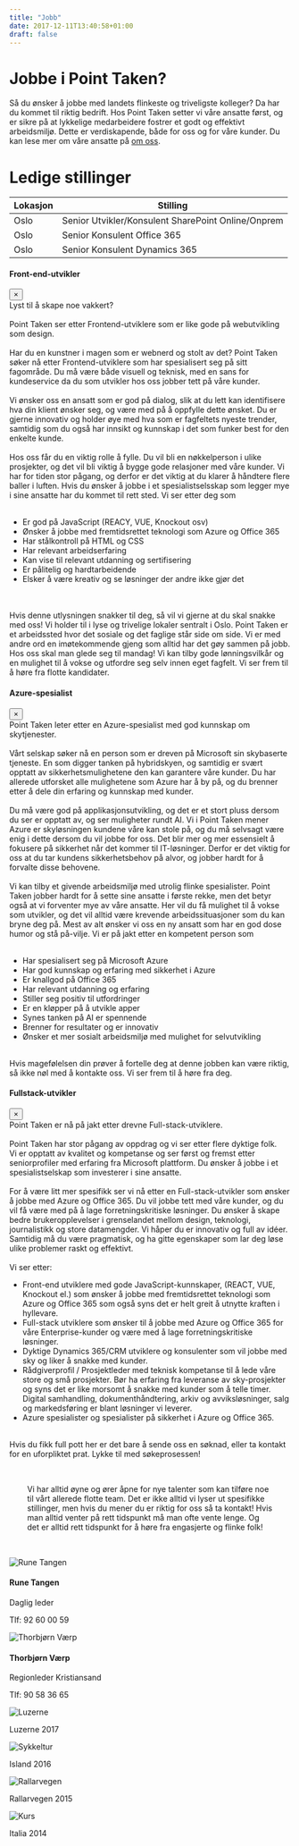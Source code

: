 ```yaml
---
title: "Jobb"
date: 2017-12-11T13:40:58+01:00
draft: false
---
```


<div class="container">
<div class="row">
    <div class="col-lg-8">
        <div class="col-md-12 p-4 mt-4">
            <div class="heading">
                <h1>Jobbe i Point Taken?</h1>
            </div>
            <p>Så du ønsker å jobbe med landets flinkeste og triveligste kolleger? Da har du kommet til riktig bedrift. Hos Point Taken setter vi våre ansatte først, og er sikre på at lykkelige medarbeidere fostrer et godt og effektivt arbeidsmiljø. Dette er verdiskapende, både for oss og for våre kunder. Du kan lese mer om våre ansatte på <a href="/om-oss/">om oss</a>.</p>
        </div>
        <div class="col-md-12 p-4 mt-4">
            <div class="heading">
                <h1>Ledige stillinger</h1>
            </div>
        </div>
         <div class="col-12">
            <table class="table">
            <thead>
                <tr>
                <th scope="col">Lokasjon</th>
                <th scope="col">Stilling</th>
                </tr>
            </thead>
            <tbody>
                <!-- <tr>
                <td data-toggle="modal" data-target=".oslo-1">Oslo</td>
                <td data-toggle="modal" data-target=".oslo-1">Fullstack-utvikler</td>
                </tr> -->
                <tr>
                <td>Oslo</td>
                <td>Senior Utvikler/Konsulent SharePoint Online/Onprem</td>
                </tr>    
                <tr>
                <td>Oslo</td>
                <td>Senior Konsulent Office 365</td>
                </tr>
                <tr>
                <td>Oslo</td>
                <td>Senior Konsulent Dynamics 365</td>
                </tr>    
            </tbody>
            </table>
        </div>
<!-- STILLINGSBESKRIVELSER -->

<!--Front-end-utvikler-->
<div class="modal fade bd-example-modal-lg oslo-3" tabindex="-1" role="dialog" aria-labelledby="myLargeModalLabel" aria-hidden="true">
    <div class="modal-dialog modal-lg modal-xl">
        <div class="row personmodal modal-content">
            <div class="modal-header">
            <h4 class="modal-title">Front-end-utvikler</h4>
                <button type="button" class="close" data-dismiss="modal" aria-label="Close">
                <span aria-hidden="true">&times;</span>
                </button>
            </div>
            <div class="modal-body">
            Lyst til å skape noe vakkert?
            </br>
            </br>
            Point Taken ser etter Frontend-utviklere som er like gode på webutvikling som design. 
            </br>
            </br>
            Har du en kunstner i magen som er webnerd og stolt av det? Point Taken søker nå etter Frontend-utviklere som har spesialisert seg på sitt fagområde. Du må være både visuell og teknisk, med en sans for kundeservice da du som utvikler hos oss jobber tett på våre kunder.  
            </br>
            </br>
            Vi ønsker oss en ansatt som er god på dialog, slik at du lett kan identifisere hva din klient ønsker seg, og være med på å oppfylle dette ønsket. Du er gjerne innovativ og holder øye med hva som er fagfeltets nyeste trender, samtidig som du også har innsikt og kunnskap i det som funker best for den enkelte kunde. 
            </br>
            </br>
            Hos oss får du en viktig rolle å fylle. Du vil bli en nøkkelperson i ulike prosjekter, og det vil bli viktig å bygge gode relasjoner med våre kunder. Vi har for tiden stor pågang, og derfor er det viktig at du klarer å håndtere flere baller i luften. Hvis du ønsker å jobbe i et spesialistselsskap som legger mye i sine ansatte har du kommet til rett sted. Vi ser etter deg som 
            </br>
            </br>
            <ul>
            <li>Er god på JavaScript (REACY, VUE, Knockout osv)</li>
            <li>Ønsker å jobbe med fremtidsrettet teknologi som Azure og Office 365</li>
            <li>Har stålkontroll på HTML og CSS</li>
            <li>Har relevant arbeidserfaring</li>
            <li>Kan vise til relevant utdanning og sertifisering</li>
            <li>Er pålitelig og hardtarbeidende</li>
            <li>Elsker å være kreativ og se løsninger der andre ikke gjør det</li>
            </ul>
            </br>
            </br>
            Hvis denne utlysningen snakker til deg, så vil vi gjerne at du skal snakke med oss! Vi holder til i lyse og trivelige lokaler sentralt i Oslo. Point Taken er et arbeidssted hvor det sosiale og det faglige står side om side. Vi er med andre ord en imøtekommende gjeng som alltid har det gøy sammen på jobb. Hos oss skal man glede seg til mandag! Vi kan tilby gode lønningsvilkår og en mulighet til å vokse og utfordre seg selv innen eget fagfelt. 
            Vi ser frem til å høre fra flotte kandidater. 
            </div>
        </div>
    </div>
</div>


<!--Azure-spesialist-->
<div class="modal fade bd-example-modal-lg oslo-2" tabindex="-1" role="dialog" aria-labelledby="myLargeModalLabel" aria-hidden="true">
    <div class="modal-dialog modal-lg modal-xl">
        <div class="row personmodal modal-content">
            <div class="modal-header">
            <h4 class="modal-title">Azure-spesialist</h4>
                <button type="button" class="close" data-dismiss="modal" aria-label="Close">
                <span aria-hidden="true">&times;</span>
                </button>
            </div>
            <div class="modal-body">
                Point Taken leter etter en Azure-spesialist med god kunnskap om skytjenester.
                </br>
                </br>
                Vårt selskap søker nå en person som er dreven på Microsoft sin skybaserte tjeneste. En som digger tanken på hybridskyen, og samtidig er svært opptatt av sikkerhetsmulighetene den kan garantere våre kunder. Du har allerede utforsket alle mulighetene som Azure har å by på, og du brenner etter å dele din erfaring og kunnskap med kunder. 
                </br>
                </br>
                Du må være god på applikasjonsutvikling, og det er et stort pluss dersom du ser er opptatt av, og ser muligheter rundt AI. Vi i Point Taken mener Azure er skyløsningen kundene våre kan stole på, og du må selvsagt være enig i dette dersom du vil jobbe for oss. Det blir mer og mer essensielt å fokusere på sikkerhet når det kommer til IT-løsninger. Derfor er det viktig for oss at du tar kundens sikkerhetsbehov på alvor, og jobber hardt for å forvalte disse behovene.     
                </br>
                </br>
                Vi kan tilby et givende arbeidsmiljø med utrolig flinke spesialister. Point Taken jobber hardt for å sette sine ansatte i første rekke, men det betyr også at vi forventer mye av våre ansatte. Her vil du få mulighet til å vokse som utvikler, og det vil alltid være krevende arbeidssituasjoner som du kan bryne deg på. Mest av alt ønsker vi oss en ny ansatt som har en god dose humor og stå på-vilje. Vi er på jakt etter en kompetent person som
                </br>
                </br>
                <ul>
                <li>Har spesialisert seg på Microsoft Azure</li>
                <li>Har god kunnskap og erfaring med sikkerhet i Azure</li>
                <li>Er knallgod på Office 365</li>
                <li>Har relevant utdanning og erfaring</li>
                <li>Stiller seg positiv til utfordringer</li>
                <li>Er en kløpper på å utvikle apper</li>
                <li>Synes tanken på AI er spennende</li>
                <li>Brenner for resultater og er innovativ</li>
                <li>Ønsker et mer sosialt arbeidsmiljø med mulighet for selvutvikling</li>
                </ul>
                </br>
                Hvis magefølelsen din prøver å fortelle deg at denne jobben kan være riktig, så ikke nøl med å kontakte oss. Vi ser frem til å høre fra deg. 
            </div>
        </div>
    </div>
</div>

<!--Fullstack-utvikler-->
<div class="modal fade oslo-1" tabindex="-1" role="dialog" aria-labelledby="myLargeModalLabel" aria-hidden="true">
    <div class="modal-dialog modal-lg modal-xl">
        <div class="row personmodal modal-content">
            <div class="modal-header">
            <h4 class="modal-title">Fullstack-utvikler</h4>
                <button type="button" class="close" data-dismiss="modal" aria-label="Close">
                <span aria-hidden="true">&times;</span>
                </button>
            </div>
            <div class="modal-body">
                Point Taken er nå på jakt etter drevne Full-stack-utviklere. 
                </br>
                </br>
                Point Taken har stor pågang av oppdrag og vi ser etter flere dyktige folk.
                </br>
                Vi er opptatt av kvalitet og kompetanse og ser først og fremst etter seniorprofiler med erfaring fra Microsoft plattform. Du ønsker å jobbe i et spesialistselskap som investerer i sine ansatte. 
                </br>
                </br>
                For å være litt mer spesifikk ser vi nå etter en Full-stack-utvikler som ønsker å jobbe med Azure og Office 365. Du vil jobbe tett med våre kunder, og du vil få være med på å lage forretningskritiske løsninger. Du ønsker å skape bedre brukeropplevelser i grenselandet mellom design, teknologi, journalistikk og store datamengder. Vi håper du er innovativ og full av idéer. Samtidig må du være pragmatisk, og ha gitte egenskaper som lar deg løse ulike problemer raskt og effektivt.
                </br>
                </br>
                Vi ser etter:
                <ul>
                <li>Front-end utviklere med gode JavaScript-kunnskaper, (REACT, VUE, Knockout el.) som ønsker å jobbe med fremtidsrettet teknologi som Azure og Office 365 som også syns det er helt greit å utnytte kraften i hyllevare.</li>
                <li>Full-stack utviklere som ønsker til å jobbe med Azure og Office 365 for våre Enterprise-kunder og være med å lage forretningskritiske løsninger.</li>
                <li>Dyktige Dynamics 365/CRM utviklere og konsulenter som vil jobbe med sky og liker å snakke med kunder.</li>
                <li>Rådgiverprofil / Prosjektleder med teknisk kompetanse til å lede våre store og små prosjekter. Bør ha erfaring fra leveranse av sky-prosjekter og syns det er like morsomt å snakke med kunder som å telle timer.  Digital samhandling, dokumenthåndtering, arkiv og avviksløsninger, salg og markedsføring er blant løsninger vi leverer.</li>
                <li>Azure spesialister og spesialister på sikkerhet i Azure og Office 365.</li>
                </ul>
                </br>
                Hvis du fikk full pott her er det bare å sende oss en søknad, eller ta kontakt for en uforpliktet prat. Lykke til med søkeprosessen! 
                </br>
            </div>
        </div>
    </div>
</div>


<!-- Kontaktinformasjon -->
<div class="col-md-12 mt-4 mb-4">
    <div class="row">
        <div class="col-md-12 col-lg-8" style="padding:2rem">
            <p>Vi har alltid øyne og ører åpne for nye talenter som kan tilføre noe til vårt allerede flotte team. Det er ikke alltid vi lyser ut spesifikke stillinger, men hvis du mener du er riktig for oss så ta kontakt! Hvis man alltid venter på rett tidspunkt må man ofte vente lenge. Og det er alltid rett tidspunkt for å høre fra engasjerte og flinke folk!</p>
            <!-- <a class="btn btn-primary btn-out" href="/kurs" role="button">Les mer om migrering</a> -->
        </div>
    </div>
</div>
<div class="row">
    <div class="col-sm-12 col-md-4">
    <div class="card personkort text-center">
        <img class="card-img-top img-profil img-round mx-auto" src="../img/people/rune.jpg" alt="Rune Tangen">
        <div class="card-body">
            <h4 class="card-title">Rune Tangen</h4>
            <p class="card-subtitle mb-2">Daglig leder</p>
            <p class="card-text">Tlf: 92 60 00 59</p>
        </div>
    </div>
    </div>
    <div class="col-sm-12 col-md-4">
    <div class="card personkort text-center">
        <img class="card-img-top img-profil img-round mx-auto" src="../img/people/thorbjorn.jpg" alt="Thorbjørn Værp">
        <div class="card-body">
            <h4 class="card-title">Thorbjørn Værp</h4>
            <p class="card-subtitle mb-2">Regionleder Kristiansand</p>
            <p class="card-text">Tlf: 90 58 36 65</p>
        </div>
    </div>
    </div>
</div>
</div>
<!-- SOSIALE BILDER -->
<div class="col-4 mt-5">
<img class="img-fluid" src="/img/luz.jpg" alt="Luzerne" />
<p class="mb-4 text-center">Luzerne 2017</p>
<img class="img-fluid" src="/img/sykkel.jpg" alt="Sykkeltur" />
<p class="mb-4 text-center">Island 2016</p>
<img class="img-fluid" src="/img/ol1.jpg" alt="Rallarvegen" />
<p class="mb-4 text-center">Rallarvegen 2015</p>
<img class="img-fluid" src="/img/italia.jpg" alt="Kurs" />
<p class="mb-4 text-center">Italia 2014</p>
</div>
</div>
</div>